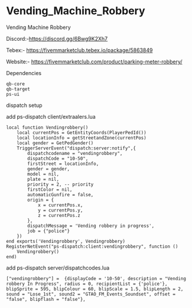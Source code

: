 # Vending_Machine_Robbery
Vending Machine Robbery

Discord:-https://discord.gg/6Bwg9K2Xh7

Tebex:- https://fivemmarketclub.tebex.io/package/5863849

Website:- https://fivemmarketclub.com/product/parking-meter-robbery/


Dependencies
    
    qb-core
    qb-target
    ps-ui


dispatch setup

add ps-dispatch client/extraalers.lua

    local function Vendingrobbery()
        local currentPos = GetEntityCoords(PlayerPedId())
        local locationInfo = getStreetandZone(currentPos)
        local gender = GetPedGender()
        TriggerServerEvent("dispatch:server:notify",{
            dispatchcodename = "vendingrobbery", 
            dispatchCode = "10-50",
            firstStreet = locationInfo,
            gender = gender,
            model = nil,
            plate = nil,
            priority = 2, -- priority
            firstColor = nil,
            automaticGunfire = false,
            origin = {
                x = currentPos.x,
                y = currentPos.y,
                z = currentPos.z
            },
            dispatchMessage = 'Vending robbery in progress',
            job = {"police"} 
        })
    end exports('Vendingrobbery', Vendingrobbery)
    RegisterNetEvent("ps-dispatch:client:vendingrobbery", function ()
        Vendingrobbery()
    end)


add ps-dispatch server/dispatchcodes.lua

    ["vendingrobbery"] =  {displayCode = '10-50', description = "Vending robbery In Progress", radius = 0, recipientList = {'police'}, blipSprite = 595, blipColour = 60, blipScale = 1.5, blipLength = 2, sound = "Lose_1st", sound2 = "GTAO_FM_Events_Soundset", offset = "false", blipflash = "false"},









